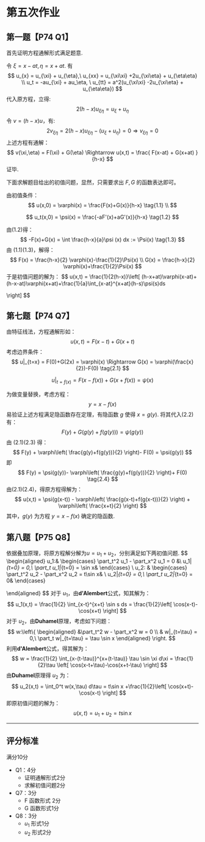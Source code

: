 # 第五次作业

 ## 第一题【P74 Q1】

首先证明方程通解形式满足题意.

令 $\xi = x-at, \eta=x+at$. 有
$$
u_{x} = u_{\xi} + u_{\eta},\ u_{xx} = u_{\xi\xi} +2u_{\xi\eta} + u_{\eta\eta} \\
u_t = -au_{\xi} + au_\eta, \ u_{tt} = a^2(u_{\xi\xi} -2u_{\xi\eta} + u_{\eta\eta})
$$
代入原方程，立得:
$$
2 (h-x) u_{\xi\eta} = u_\xi + u_\eta
$$
令 $v = (h-x)u$，有:
$$
2v_{\xi\eta} = 2(h-x)u_{\xi\eta}-(u_\xi + u_\eta) = 0 \Rightarrow v_{\xi\eta} = 0
$$
上述方程有通解：
$$
v(\xi,\eta) = F(\xi) + G(\eta) \Rightarrow u(x,t) = \frac{ F(x-at) + G(x+at) }{h-x}
$$
证毕.

下面求解题目给出的初值问题，显然，只需要求出 $F,G$ 的函数表达即可。

由初值条件：
$$
u(x,0) = \varphi(x) = \frac{F(x)+G(x)}{h-x} \tag{1.1} \\
$$

$$
u_t(x,0) = \psi(x) = \frac{-aF'(x)+aG'(x)}{h-x} \tag{1.2}
$$

由$(1.2)$得：
$$
-F(x)+G(x) = \int \frac{h-x}{a}\psi (x) dx := \Psi(x)           \tag{1.3}
$$
由 $(1.1)(1.3)$，解得：
$$
F(x) = \frac{h-x}{2} \varphi(x)-\frac{1}{2}\Psi(x) \\
G(x) = \frac{h-x}{2} \varphi(x)+\frac{1}{2}\Psi(x)
$$
于是初值问题的解为：
$$
u(x,t) = \frac{1}{2(h-x)}\left[ 
(h-x+at)\varphi(x-at)+(h-x-at)\varphi(x+at)+\frac{1}{a}\int_{x-at}^{x+at}(h-s)\psi(s)ds

\right]
$$


## 第七题【P74 Q7】

由特征线法，方程通解形如：
$$
u(x,t) = F(x-t)+G(x+t)
$$
考虑边界条件：
$$
u|_{t=x} = F(0)+G(2x) = \varphi(x) \Rightarrow G(x) = \varphi(\frac{x}{2})-F(0) \tag{2.1}
$$

$$
u|_{t=f(x)} = F(x-f(x))+G(x+f(x)) = \psi(x) \tag{2.2}
$$

为做变量替换，考虑方程：
$$
y = x-f(x)
$$
易验证上述方程满足隐函数存在定理，有隐函数 $g$ 使得 $x=g(y)$. 将其代入$(2.2)$有：
$$
F(y) + G\left(g(y)+f(g(y))\right) = \psi(g(y)) \tag{2.3}
$$
由 $(2.1)(2.3)$ 得：
$$
F(y) + \varphi\left( \frac{g(y)+f(g(y))}{2} \right)- F(0) = \psi(g(y))
$$
即
$$
F(y) = \psi(g(y))- \varphi\left( \frac{g(y)+f(g(y))}{2} \right)+ F(0) \tag{2.4}
$$
由$(2.1)(2.4)$，得原方程得解为：
$$
u(x,t) = \psi(g(x-t)) - \varphi\left( \frac{g(x-t)+f(g(x-t))}{2} \right) + \varphi\left( \frac{x+t}{2} \right)
$$
其中，$g(y)$ 为方程 $y=x-f(x)$ 确定的隐函数.



## 第八题【P75 Q8】

依据叠加原理，将原方程解分解为$u = u_1+u_2$，分别满足如下两初值问题.
$$
\begin{aligned}
u_1:&
\begin{cases}
\part_t^2 u_1 - \part_x^2 u_1 = 0 &\\
u_1|_{t=0} = 0,\ \part_t u_1|_{t=0} = \sin x&
\end{cases}
\\
u_2: &
\begin{cases}
\part_t^2 u_2 - \part_x^2 u_2 = t\sin x& \\
u_2|_{t=0} = 0,\ \part_t u_2|_{t=0} = 0&
\end{cases}

\end{aligned}
$$
对于 $u_1$，由**d'Alembert**公式，知其解为：
$$
u_1(x,t) = \frac{1}{2} \int_{x-t}^{x+t} \sin s ds = \frac{1}{2}\left[ \cos(x-t)-\cos(x+t) \right]
$$
对于 $u_2$，由**Duhamel**原理，考虑如下问题：
$$
w:\left\{ 
\begin{aligned}
&\part_t^2 w - \part_x^2 w = 0 \\
& w|_{t=\tau} = 0,\ \part_t w|_{t=\tau} = \tau \sin x
\end{aligned}
\right.
$$
利用**d'Alembert**公式，得其解为：
$$
w = \frac{1}{2} \int_{x-(t-\tau)}^{x+(t-\tau)} \tau \sin \xi d\xi = \frac{1}{2}\tau \left[ \cos(x-t+\tau)-\cos(x+t-\tau) \right]
$$
由**Duhamel**原理得 $u_2$ 为：
$$
u_2(x,t) = \int_0^t w(x,\tau) d\tau = t\sin x +\frac{1}{2}\left[ \cos(x+t)-\cos(x-t) \right]
$$
即原初值问题的解为：
$$
u(x,t) = u_1+u_2 = t\sin x
$$


---

## 评分标准

满分10分

+ Q1：4分
  + 证明通解形式2分
  + 求解初值问题2分
+ Q7：3分
  + F 函数形式 2分
  + G 函数形式1分
+ Q8：3分
  + $u_1$ 形式1分
  + $u_2$ 形式2分

